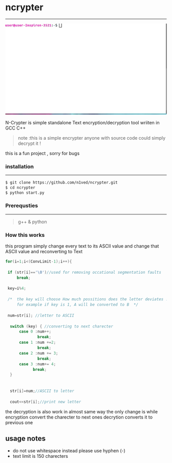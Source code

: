 #  ncrypter
---
![demo](demo-new.gif)

N-Crypter is simple standalone Text encryption/decryption tool
wriiten in GCC C++


> note :this is a simple encrypter anyone with source code could simply decrypt it !

this is a fun project , sorry for bugs
### installation
---
```
$ git clone https://github.com/n1ved/ncrypter.git
$ cd ncrypter
$ python start.py

```

### Prerequsties
---
> g++ &
> python

### How this works

this program simply change every text to its ASCII value and change that ASCII value and reconverting to Text

```cpp
for(i=1;i<(ConvLimit-1);i++){

 if (str[i]=='\0')//used for removing occational segmentation faults
     break;

 key=i%4;

 /*  the key will choose How much possitions does the letter deviates .
     for example if key is 1, A will be converted to B  */

 num=str[i]; //letter to ASCII

  switch (key) { //converting to next charecter
      case 0 :num++;
              break;
      case 1 :num +=2;
              break;
      case 2 :num += 3;
              break;
      case 3 :num+= 4;
            break;
  }


  str[i]=num;//ASCII to letter

  cout<<str[i];//print new letter

```

the decryption is also work in almost same way the only change is while encryption
convert the charecter to next ones decrytion converts it to previous one

## usage notes
  * do not use whitespace instead please use hyphen (-)
  * text limit is 150 charecters
